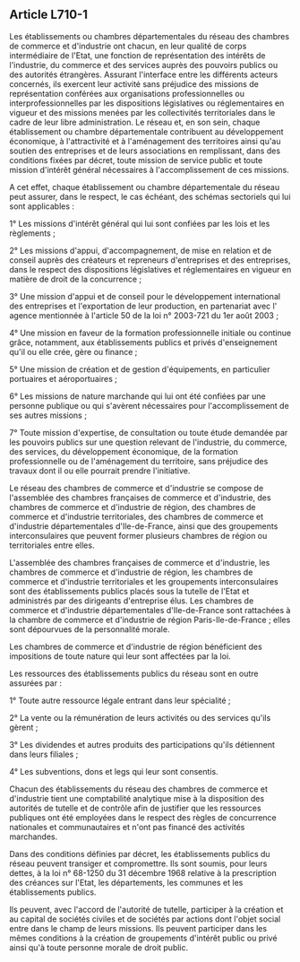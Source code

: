 Article L710-1
----
Les établissements ou chambres départementales du réseau des chambres de
commerce et d'industrie ont chacun, en leur qualité de corps intermédiaire de
l'Etat, une fonction de représentation des intérêts de l'industrie, du commerce
et des services auprès des pouvoirs publics ou des autorités étrangères.
Assurant l'interface entre les différents acteurs concernés, ils exercent leur
activité sans préjudice des missions de représentation conférées aux
organisations professionnelles ou interprofessionnelles par les dispositions
législatives ou réglementaires en vigueur et des missions menées par les
collectivités territoriales dans le cadre de leur libre administration. Le
réseau et, en son sein, chaque établissement ou chambre départementale
contribuent au développement économique, à l'attractivité et à l'aménagement des
territoires ainsi qu'au soutien des entreprises et de leurs associations en
remplissant, dans des conditions fixées par décret, toute mission de service
public et toute mission d'intérêt général nécessaires à l'accomplissement de ces
missions.

A cet effet, chaque établissement ou chambre départementale du réseau peut
assurer, dans le respect, le cas échéant, des schémas sectoriels qui lui sont
applicables :

1° Les missions d'intérêt général qui lui sont confiées par les lois et les
règlements ;

2° Les missions d'appui, d'accompagnement, de mise en relation et de conseil
auprès des créateurs et repreneurs d'entreprises et des entreprises, dans le
respect des dispositions législatives et réglementaires en vigueur en matière de
droit de la concurrence ;

3° Une mission d'appui et de conseil pour le développement international des
entreprises et l'exportation de leur production, en partenariat avec l' agence
mentionnée à l'article 50 de la loi n° 2003-721 du 1er août 2003 ;

4° Une mission en faveur de la formation professionnelle initiale ou continue
grâce, notamment, aux établissements publics et privés d'enseignement qu'il ou
elle crée, gère ou finance ;

5° Une mission de création et de gestion d'équipements, en particulier
portuaires et aéroportuaires ;

6° Les missions de nature marchande qui lui ont été confiées par une personne
publique ou qui s'avèrent nécessaires pour l'accomplissement de ses autres
missions ;

7° Toute mission d'expertise, de consultation ou toute étude demandée par les
pouvoirs publics sur une question relevant de l'industrie, du commerce, des
services, du développement économique, de la formation professionnelle ou de
l'aménagement du territoire, sans préjudice des travaux dont il ou elle pourrait
prendre l'initiative.

Le réseau des chambres de commerce et d'industrie se compose de l'assemblée des
chambres françaises de commerce et d'industrie, des chambres de commerce et
d'industrie de région, des chambres de commerce et d'industrie territoriales,
des chambres de commerce et d'industrie départementales d'Ile-de-France, ainsi
que des groupements interconsulaires que peuvent former plusieurs chambres de
région ou territoriales entre elles.

L'assemblée des chambres françaises de commerce et d'industrie, les chambres de
commerce et d'industrie de région, les chambres de commerce et d'industrie
territoriales et les groupements interconsulaires sont des établissements
publics placés sous la tutelle de l'Etat et administrés par des dirigeants
d'entreprise élus. Les chambres de commerce et d'industrie départementales
d'Ile-de-France sont rattachées à la chambre de commerce et d'industrie de
région Paris-Ile-de-France ; elles sont dépourvues de la personnalité morale.

Les chambres de commerce et d'industrie de région bénéficient des impositions de
toute nature qui leur sont affectées par la loi.

Les ressources des établissements publics du réseau sont en outre assurées par :

1° Toute autre ressource légale entrant dans leur spécialité ;

2° La vente ou la rémunération de leurs activités ou des services qu'ils gèrent
;

3° Les dividendes et autres produits des participations qu'ils détiennent dans
leurs filiales ;

4° Les subventions, dons et legs qui leur sont consentis.

Chacun des établissements du réseau des chambres de commerce et d'industrie
tient une comptabilité analytique mise à la disposition des autorités de tutelle
et de contrôle afin de justifier que les ressources publiques ont été employées
dans le respect des règles de concurrence nationales et communautaires et n'ont
pas financé des activités marchandes.

Dans des conditions définies par décret, les établissements publics du réseau
peuvent transiger et compromettre. Ils sont soumis, pour leurs dettes, à la loi
n° 68-1250 du 31 décembre 1968 relative à la prescription des créances sur
l'Etat, les départements, les communes et les établissements publics.

Ils peuvent, avec l'accord de l'autorité de tutelle, participer à la création et
au capital de sociétés civiles et de sociétés par actions dont l'objet social
entre dans le champ de leurs missions. Ils peuvent participer dans les mêmes
conditions à la création de groupements d'intérêt public ou privé ainsi qu'à
toute personne morale de droit public.
